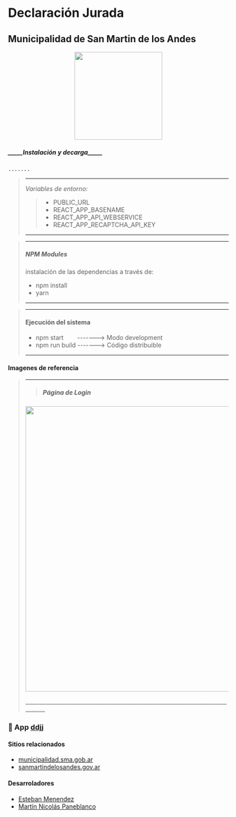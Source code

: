 # Declaración Jurada

## Municipalidad de San Martin de los Andes

<p align="center" width="300">
   <img align="center" width="200" src="https://i.ibb.co/V3tMCZn/municipio.png" />
</p>

<h5>_____Instalación y decarga_____</h5>

    .......

> ---
>
> _Variables de entorno:_
>
> > <ul>
> >     <li>PUBLIC_URL</li>
> >     <li>REACT_APP_BASENAME</li>
> >     <li>REACT_APP_API_WEBSERVICE</li>
> >     <li>REACT_APP_RECAPTCHA_API_KEY</li>
> > </ul>
>
> ---

> ---
>
> ##### NPM Modules
>
> instalación de las dependencias a través de:
>
> -   npm install
> -   yarn
>
> ---

> ---
>
> #### Ejecución del sistema
>
> -   npm start &nbsp;&nbsp;&nbsp;&nbsp;&nbsp;&nbsp; -------> Modo development
> -   npm run build -------> Código distribuible
>
> ---

#### Imagenes de referencia

> ---
>
> > ##### Página de Login
>
> <p align="center" width="300">
>   <img align="center" width="650" src="https://i.ibb.co/YcK0svP/macroclick.png" />
> </p>
> _______________________________________________________________________________

### 📝 App [ddjj](https://app.sma.gob.ar/ddjj/ingresar)

#### Sitios relacionados

-   [municipalidad.sma.gob.ar](https://municipalidad.sma.gob.ar/)
-   [sanmartindelosandes.gov.ar](http://www.sanmartindelosandes.gov.ar/municipio)

#### Desarroladores

-   [Esteban Menendez](https://github.com/ejmenendez)
-   [Martín Nicolás Paneblanco](https://github.com/pmNiko)
